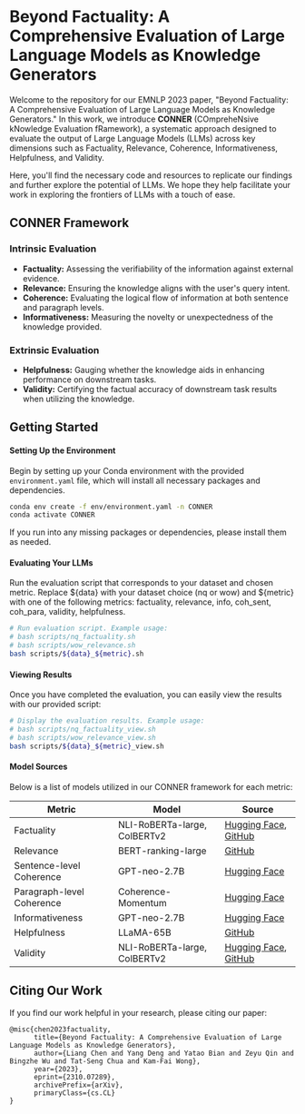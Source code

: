 # Beyond Factuality: A Comprehensive Evaluation of Large Language Models as Knowledge Generators
Welcome to the repository for our EMNLP 2023 paper, "Beyond Factuality: A Comprehensive Evaluation of Large Language Models as Knowledge Generators." In this work, we introduce **CONNER** (COmpreheNsive kNowledge Evaluation fRamework), a systematic approach designed to evaluate the output of Large Language Models (LLMs) across key dimensions such as Factuality, Relevance, Coherence, Informativeness, Helpfulness, and Validity.

Here, you'll find the necessary code and resources to replicate our findings and further explore the potential of LLMs. We hope they help facilitate your work in exploring the frontiers of LLMs with a touch of ease.

## CONNER Framework


### Intrinsic Evaluation

- **Factuality:** Assessing the verifiability of the information against external evidence.
- **Relevance:** Ensuring the knowledge aligns with the user's query intent.
- **Coherence:** Evaluating the logical flow of information at both sentence and paragraph levels.
- **Informativeness:** Measuring the novelty or unexpectedness of the knowledge provided.

### Extrinsic Evaluation

- **Helpfulness:** Gauging whether the knowledge aids in enhancing performance on downstream tasks.
- **Validity:** Certifying the factual accuracy of downstream task results when utilizing the knowledge.

## Getting Started

#### Setting Up the Environment

Begin by setting up your Conda environment with the provided `environment.yaml` file, which will install all necessary packages and dependencies.

```bash
conda env create -f env/environment.yaml -n CONNER
conda activate CONNER
```
If you run into any missing packages or dependencies, please install them as needed.

#### Evaluating Your LLMs
Run the evaluation script that corresponds to your dataset and chosen metric. Replace ${data} with your dataset choice (nq or wow) and ${metric} with one of the following metrics: factuality, relevance, info, coh_sent, coh_para, validity, helpfulness.
```bash
# Run evaluation script. Example usage:
# bash scripts/nq_factuality.sh
# bash scripts/wow_relevance.sh
bash scripts/${data}_${metric}.sh
```
#### Viewing Results
Once you have completed the evaluation, you can easily view the results with our provided script:
```bash
# Display the evaluation results. Example usage:
# bash scripts/nq_factuality_view.sh
# bash scripts/wow_relevance_view.sh
bash scripts/${data}_${metric}_view.sh
```

#### Model Sources

Below is a list of models utilized in our CONNER framework for each metric:

| Metric               | Model                           | Source                                              |
|----------------------|---------------------------------|-----------------------------------------------------|
| Factuality           | NLI-RoBERTa-large, ColBERTv2             | [Hugging Face](https://huggingface.co/sentence-transformers/nli-roberta-large), [GitHub](https://github.com/stanford-futuredata/ColBERT) |
| Relevance            | BERT-ranking-large              | [GitHub](https://github.com/nyu-dl/dl4marco-bert)                             |
| Sentence-level Coherence            | GPT-neo-2.7B                    | [Hugging Face](https://huggingface.co/EleutherAI/gpt-neo-2.7B)                |
| Paragraph-level Coherence           | Coherence-Momentum              | [Hugging Face](https://huggingface.co/aisingapore/coherence-momentum)         |
| Informativeness      | GPT-neo-2.7B                    | [Hugging Face](https://huggingface.co/EleutherAI/gpt-neo-2.7B)                |
| Helpfulness          | LLaMA-65B                       | [GitHub](https://github.com/facebookresearch/llama/tree/main)                 |
| Validity             | NLI-RoBERTa-large, ColBERTv2               | [Hugging Face](https://huggingface.co/sentence-transformers/nli-roberta-large), [GitHub](https://github.com/stanford-futuredata/ColBERT)  |


## Citing Our Work
If you find our work helpful in your research, please citing our paper:
```
@misc{chen2023factuality,
      title={Beyond Factuality: A Comprehensive Evaluation of Large Language Models as Knowledge Generators}, 
      author={Liang Chen and Yang Deng and Yatao Bian and Zeyu Qin and Bingzhe Wu and Tat-Seng Chua and Kam-Fai Wong},
      year={2023},
      eprint={2310.07289},
      archivePrefix={arXiv},
      primaryClass={cs.CL}
}
```
